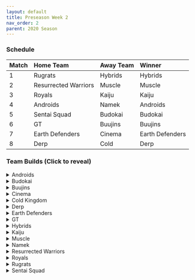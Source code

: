 ```yaml
---
layout: default
title: Preseason Week 2
nav_order: 2
parent: 2020 Season
---
```

### Schedule

|Match          |  Home Team            | Away Team        | Winner          |
| :-------------| :---------------------| :----------------| :---------------|
| 1             | Rugrats               | Hybrids          | Hybrids         |
| 2             | Resurrected Warriors  | Muscle           | Muscle          |
| 3             | Royals                | Kaiju            | Kaiju           |
| 4             | Androids              | Namek            | Androids        |
| 5             | Sentai Squad          | Budokai          | Budokai         |
| 6             | GT                    | Buujins          | Buujins         |
| 7             | Earth Defenders       | Cinema           | Earth Defenders | 
| 8             | Derp                  | Cold             | Derp            |


### Team Builds (Click to reveal)

<details>
  <summary>Androids</summary>
 <br /> 
<br />Home Map: Glacier
<br />Music: Boss Ganges
<br />Weekly Bench: Cell
<br />Boost Store: None

* Android 16:
    * Attack +2, Defense -1 (1)
    * Dende's Healing (2)
    * Serious (1)
    * Quick Fast Attack (1)
    * Light Body (1)
    * Master Throw (1)
    * Trunks AI
 
* Android 17 -  Costume 2
    * Super +2, Ki -1 (1)
    * Dende's Healing (2)
    * Launch's Support (2)
    * Fighting Spirit (1)
    * Serious (1)
    * Ginyu AI
 
* Android 19
    * Defense +2 (2)
    * Latent Energy (1)
    * Light Body (1)
    * Power of Rage (2)
    * Master Throw (1)
    * Buu AI
 
* Super 17
    * Ki + 1 (1)
    * Quick Fast Attack (1)
    * Indignation (1)
    * Savior (1)
    * Fighting Spirit (1)
    * Launch's Support (2)
    * Yaj AI

</details>

<details>
  <summary>Budokai</summary>
<br />
<br />Home Map: Planet Namek
<br />Music: Boss Battle Rock
<br />Weekly bench: Early Goku
<br />Boosts: N/A

* Kid Goku
    * Attack +2 Defense -1 (1)
    * Serious (1)
    * Quick Fast Attack (1)
    * Eternal Life (4)
    * Piccolo AI
 
* End Goku (SSJ)
    * Super +1 (1)
    * Fighting Spirit (1)
    * Indignation (1)
    * Savior (1)
    * Light Body (1)
    * Launch's Support (2)
    * Broly's Ring (Limiter)
    * Ginyu AI
 
* Cyborg Tao
    * Ki +2/Super -1 (1)
    * Serious (1)
    * Quick Fast Attack (1)
    * Savior (1)
    * Light Body (1)
    * Power of Rage (2)
    * Cell AI
 
* Nam
    * Defense +2 (2)
    * Dende's Healing (2)
    * Latent Energy (1)
    * Launch's Support (2)
    * Frieza AI


</details>

<details>
  <summary>Buujins</summary>
<br />
<br />Home Map: Supreme Kai's World
<br />Music: Nanshan
<br />Bench: Super Buu
<br />Boosts: N/A

* Majuub
    * Attack +1 (1)
    * Serious! (1)
    * Quick Fast Attack (1)
    * Launch's Support (2)
    * Indignation! (1)
    * Light Body (1)
    * Ginyu AI
 
* Kid Buu
    * Defense +3 Attack -1 (2)
    * Launch's Support (2)
    * Indignation! (1)
    * Fighting Spirit! (1)
    * Savior (1)
    * Tien AI
 
* Majin Buu
    * Ki +2 Super -1 (1)
    * Savior (1)
    * Light Body (1)
    * Eternal Life (4)
    * Yajirobe AI
 
* Evil Buu
    * Defense +2 (2)
    * Dende's Healing (2)
    * Latent Energy! (1)
    * Quick Fast Attack (1)
    * Fighting Spirit! (1)
    * Cell AI

</details>

<details>
  <summary>Cinema</summary>
  <br />
<br />Home Map: Hell
<br />Music: Warlord F
<br />Bench: Garlic Jr. (Base Form)
<br />Boosts: N/A

* Turles
    * Defense +3 Attack -1 (2)
    * Eternal Life (4)
    * Fighting Spirit! (1)
    * Chiaotzu AI
 
* Fasha
    * Defense +2 (2)
    * Dende's Healing (2)
    * Light Body (1)
    * Serious! (1)
    * Quick Fast Attack (1)
    * Trunks AI
 
* Zangya
    * Ki +1 (1)
    * Unleash Latent Power 1 (2)
    * High Tension (3)
    * Exquisite Skill (1)
    * Chiaotzu AI
 
* Gogeta
    * Ki +2 Super -1 (1)
    * Tension Up (2)
    * Launch’s Support (2)
    * Serious! (1)
    * Savior (1)
    * Frieza AI


</details>

<details>
  <summary>Cold Kingdom </summary>
  <br />
<br />Home Map: Broly's Planet
<br />Music: Paranoia
<br />Bench: Cooler
<br />Boosts: N/A

* Meta Cooler
    * Defense +2(2)
    * Serious(1)
    * Dende’s Healing(2)
    * Tension Up(2)
    * Trunks AI
 
* Recoome - Costume 2
    * Super +2 Ki-1(1)
    * KSA(2)
    * Savior(1)
    * Light Body(1)
    * Fighting Spirit(1)
    * Master Throw(1)
    * Majin Buu AI
 
* 100% Freeza
    * Ki +2 Super -1(1)
    * KSA(2)
    * Light Body (1)
    * Launches Support(2)
    * Savior(1)
    * Yajirobe AI
 
* King Cold
    * Attack +2 Defense -1 (1)
    * Serious (1)
    * Quick fast Attack (1)
    * Eternal Life(4)
    * Trunks AI

</details>

<details>
  <summary>Derp</summary>
  <br />
<br />Home Map: Penguin Village
<br />Music: War Begins
<br />Bench: Dr. Gero/Android 20
<br />Boosts: N/A


* Kibito
    * Attack +2 defense -1 (1)
    * Dendes Healing (2)
    * Quick fast attack (1)
    * Light body (1)
    * Launch Support (2)
    * Cell AI
 
* Devilman
    * Ki +2 Super -1 (1)
    * Power of Rage (2)
    * Fighting Spirit (1)
    * Indignation (1)
    * Savior (1)
    * Light Body (1)
    * Yajirobe AI
 
* Hercule
    * Super +1 (1)
    * Savior (1)
    * Dragon power (3)
    * Launch support (2)
    * Tien Ai
 
* Salza
    * Defense +2 (2)
    * Eternal Life (4)
    * Latent energy (1)
    * Piccolo AI

</details>

<details>
  <summary>Earth Defenders</summary>
  <br />
<br />Home Map: Mt. Paozu
<br />Music: Aether
<br />Bench: Krillin
<br />Boosts: N/A

* Notes - Yamcha’s latent energy was randomized off due to his build being 8 points.
 
 
* Tien - Costume 2
    * Super +1 (1)
    * Eternal Life (4)
    * Latent Energy (1)
    * Fighting Spirit (1)
    * Yajirobe AI
 
 
* Yamcha
    * Ki +1 (1)
    * Dragon Power (3)
    * ~~Latent Energy (1)~~ (Removed)
    * Quick Fast Attack (1)
    * Launch's Support (2)
    * Tien AI
 
 
* SSJ1 Mid Vegeta 
    * Attack +1 (1)
    * Dende's Healing (2)
    * Fighting Spirit (1)
    * Serious (1)
    * Power of Rage (2)
    * Limiter (Free)
    * Piccolo AI
 
 
* Base Mid Goku
    * Super +2 Ki -1 (1)
    * Kibito's Secret Art (2)
    * Savior (1)
    * Indignation (1)
    * Launch's Support (2)
    * Tien AI

</details>

<details>
  <summary>GT</summary>
  <br />
<br />Home Map: Kings Castle
<br />Music: Turbulence
<br />Bench: Baby Vegeta
<br />Boosts: N/A

* Syn Shenron
    * Ki 1
    * Fighting Spirit
    * Master blast
    * High Tension
    * Latent Energy
    * Broly's Ring
    * Default AI
 
 
* Pan
    * Super +2/ki -1
    * Launchs Support
    * Saviour
    * Dragon Power
    * Yajirobe AI
  
* GT Goku (ssj3) 
    * Attack +2, Def -1
    * Serious
    * QFA
    * Power of Rage
    * Dende's Healing
    * Broly's Ring
    * Trunks AI
 
* Ssj4 Vegeta
    * Ki +2, Super -1
    * Indignation
    * Savior
    * Eternal Life
    * Broly's ring
    * Frieza AI

</details>

<details>
  <summary>Hybrids</summary>
  <br />
<br />Home Map: Wastelands
<br />Music: Dragon Castle
<br />Bench: Kid Gohan
<br />Boosts: N/A

 
* Ultimate Gohan
    * Attack +1 (1)
    * Serious (1)
    * Quick Fast Attack (1)
    * Eternal Life (4)
    * Majin Buu Ai
 
* Sword Trunks (base):
    * Super +1 (1)
    * Launch’s Support (2)
    * Kibito’s Secret Art (2)
    * Savior (1)
    * Indignation (1)
    * Broly's Ring (free)
    * Chiaotzu AI
 
* Teen Gohan (SSJ)
    * Costume 3
    * Super +2, Ki-1 (1)
    * Indignation (1)
    * Fighting spirit (1)
    * Launch’s Support (2)
    * Dende's Healing (2)
    * Chiaotzu Ai
 
* Future Gohan (SSJ)
    * Ki +1 (1)
    * Fighting Spirit (1)
    * Latent Energy (1)
    * Serious (1)
    * Savior (1)
    * Kibito's Secret Art (2)
    * Frieza Ai

</details>

<details>
  <summary>Kaiju</summary>
  <br />
<br />Home Map: Rocky Area
<br />Music: Crongus
<br />Bench: Raditz
<br />Boosts: N/A

* Bardock
    * Attack +2 Defense -1 (1)
    * Serious (1)
    * Indignation (1)
    * Light body (1)
    * Combo Master (1)
    * Dende's Healing (2)
    * Majin Buu Ai
 
* Scouter Vegeta
    * Super + 1 (1)
    * Indignation (1)
    * Serious (1)
    * Launch's Support (2)
    * Power of rage (2)
    * Chiaotzu Ai
 
* Nappa
    * Defense +3 Attack -1 (2)
    * Savior (1)
    * Fighting spirit (1)
    * Latent Energy (1)
    * Dende's Healing (2)
    * Yajirobe Ai
 
* King Vegeta
    * Defence +2 (2)
    * Savior (1)
    * Eternal life (4)
    * Yajirobe Ai


</details>

<details>
  <summary>Muscle</summary>
  <br />
<br />Home Map: Muscle Tower
<br />Music: Epic Boss Fight
<br />Bench: Roshi
<br />Boosts: N/A

* SSJ Broly
    * Attack +2 Def -1
    * Serious
    * Quick fast Attack
    * Dende's Healing
    * Light Body
    * Latent Energy
    * Trunks AI
 
* SSJ Trunks
    * Super +2 Ki -1 (1)
    * Indignation (1)
    * Launch’s Support (2)
    * Savior (1)
    * Fighting Spirit (1)
    * Serious (1)
    * Tien AI
 
* Android 13
    * Super +1 (1)
    * Tension Up (2)
    * Dende’s Healing (2)
    * Fighting spirit (1)
    * Savior (1)
    * Goku AI
 
* Bojack
    * Def +2
    * Eternal Life
    * Latent Energy
    * Ginyu AI

</details>

<details>
  <summary>Namek</summary>
  <br />
<br />Home Map: Kami's Lookout
<br />Music: Fight me if you can
<br />Bench: Tambourine
<br />Boosts: N/A

* Late Piccolo
    * Defense+2
    * Eternal LIfe
    * Serious
    * Trunks ai
 
* Nail
    * Attack+1
    * Serious
    * Fighting Spirit
    * Light Body
    * Savior
    * Launch's Support
    * Ginyu ai
 
* King Piccolo - Costume 2
    * Ki+1
    * Dende's Healing
    * Kibito's Secret Art
    * Indignation
    * Savior
    * Yajirobe ai
 
* Nuova
    * Super+1
    * Indomitable Fighting Spirit
    * Indignation
    * Launch's Support
    * Quick Fast Attack
    * Tien ai


</details>

<details>
  <summary>Resurrected Warriors</summary>
  <br />
<br />Home Map: Desert
<br />Music: Action Fight
<br />Bench: End Vegeta
<br />Boosts: N/A

 
* Eighter -Costume 1
    * Defence+3 Attack -1 (2)
    * High Tension (3)
    * Indignation (1)
    * Light Body (1)
    * Cell AI
 
* Videl - Costume 3
    * Attack +1 (1)
    * Serious (1)
    * PoR (2)
    * QFA (1)
    * Dendes (2)
    * Trunks Ai
 
* Early Piccolo - Costume 1
    * Super +1 (1)
    * Style of the Strong (4)
    * Savior (1)
    * Indignation
    * Krillin AI

* Android 18 - Costume 3
    * Super +2 Ki -1 (1)
    * Ksa (2)
    * Savior (1)
    * High Tension (3)
    * Goku Ai


</details>


<details>
  <summary>Royals</summary>
  <br />
<br />* Home Map: Hyperbolic Time Chamber
<br />Music: Thunder
<br />Bench: Majin Vegeta
<br />Boosts: N/A

* Slug
    * Defense +3 ATK -1 (2)
    * Latent Energy! (1)
    * Eternal Life (4)
    * Yajorobe AI
 
* Pilaf Machine
    * Super +2 Ki -1(1)
    * Savior (1)
    * Indignation (1)
    * Style of the Strong (4)
    * Broly's Ring (Limiter)
    * Ginyu AI
 
* Dabura
    * Attack +2 Defense -1 (1)
    * Serious (1)
    * Quick-Fast Attack (1)
    * Fighting Spirit! (1)
    * Master Blast (1)
    * Launch's Support (2)
    * Default Ai
 
* Mecha Frieza
    * Ki +1  (1)
    * Lightbody (1)
    * Fighting Spirit (1)
    * Savior (1)
    * Kibitos Secret Art (2)
    * Indignation! (1)
    * Tien AI

</details>

<details>
  <summary>Rugrats</summary>
<br />  
<br />Home Map: City Ruins (Night)
<br />Music: Nanga-F
<br />Bench: Arale
<br />Boosts: N/A

* Saibaman
    * Defense +3 Atk -1 (2)
    * Serious (1)
    * Dragon Power (3)
    * Light Body (1)
    * Ginyu AI
 
* Kid Trunks
    * Ki +1 (1)
    * Dende's Healing (2)
    * Latent Energy (1)
    * Fighting Spirit (1)
    * Kibito's Secret Art (2)
    * Broly's Ring (free)
    * Chaiotzu AI
 
* Goten (SSJ): Costume 1
    * Ki +2 Super -1 (1)
    * Dende's Healing (2)
    * Latent Energy (1)
    * Fighting Spirit (1)
    * Kibito's Secret Art (2)
    * Chaiotzu AI
 
* Cell Jr.
    * Attack +2 Defense -1 (1)
    * Eternal Life (4)
    * Light Body (1)
    * Quick Fast Attack (1)
    * Broly AI

</details>

<details>
  <summary>Sentai Squad</summary>
  <br />
<br />Home Map: Frieza's Ship
<br />Music: Hurricane
<br />Bench: Jeice
<br />Boosts: N/A

* Saiyawoman - Costume 2
    * Attack +1 (1)
    * Power of Rage (2)
    * Launch's Support (2)
    * Indignation (1)
    * QFA (1)
    * Gohan AI
 
* Saiyaman - Costume 2
    * Ki +1 (1)
    * Unleash Ki (1)
    * Launch's Support (2)
    * Light Body (1)
    * Serious (1)
    * Savior (1)
    * Tien AI
 
* Capt. Ginyu - Costume 2
    * Attack +2, Defense -1 (1)
    * Eternal Life (4)
    * Serious! (1)
    * Latent Energy (1)
    * Yajirobe AI
 
* Burter - Costume 2
    * Super +2, Ki -1 (1)
    * Power of Rage (2)
    * Indignation (1)
    * Combo Master (1)
    * Savior (1)
    * Fighting Spirit (1)
    * Yajirobe AI


</details>